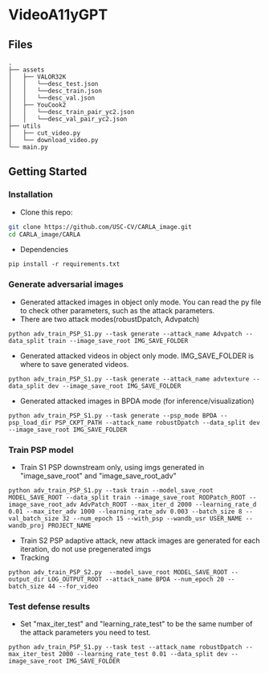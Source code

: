 # VideoA11yGPT

## Files
```shell
.
├── assets
│   ├── VALOR32K
│   │   └──desc_test.json
│   │   └──desc_train.json
│   │   └──desc_val.json
│   ├── YouCook2
│   │   └──desc_train_pair_yc2.json
│   │   └──desc_val_pair_yc2.json
├── utils
│   ├── cut_video.py
│   └── download_video.py
└── main.py

```

## Getting Started

### Installation

- Clone this repo:
```bash
git clone https://github.com/USC-CV/CARLA_image.git
cd CARLA_image/CARLA
```

- Dependencies
```
pip install -r requirements.txt
```

### Generate adversarial images

- Generated attacked images in object only mode. You can read the py file to check other parameters, such as the attack parameters.
- There are two attack modes(robustDpatch, Advpatch)
```
python adv_train_PSP_S1.py --task generate --attack_name Advpatch --data_split train --image_save_root IMG_SAVE_FOLDER
```

- Generated attacked videos in object only mode. IMG_SAVE_FOLDER is where to save generated videos.
```
python adv_train_PSP_S1.py --task generate --attack_name advtexture --data_split dev --image_save_root IMG_SAVE_FOLDER
```

- Generated attacked images in BPDA mode (for inference/visualization)
```
python adv_train_PSP_S1.py --task generate --psp_mode BPDA --psp_load_dir PSP_CKPT_PATH --attack_name robustDpatch --data_split dev --image_save_root IMG_SAVE_FOLDER
```

### Train PSP model

- Train S1 PSP downstream only, using imgs generated in "image_save_root" and "image_save_root_adv"
```
python adv_train_PSP_S1.py --task train --model_save_root MODEL_SAVE_ROOT --data_split train --image_save_root RODPatch_ROOT --image_save_root_adv AdvPatch_ROOT --max_iter_d 2000 --learning_rate_d 0.01 --max_iter_adv 1000 --learning_rate_adv 0.003 --batch_size 8 --val_batch_size 32 --num_epoch 15 --with_psp --wandb_usr USER_NAME --wandb_proj PROJECT_NAME
```

- Train S2 PSP adaptive attack, new attack images are generated for each iteration, do not use pregenerated imgs
- Tracking
```
python adv_train_PSP_S2.py  --model_save_root MODEL_SAVE_ROOT --output_dir LOG_OUTPUT_ROOT --attack_name BPDA --num_epoch 20 --batch_size 44 --for_video
```

### Test defense results
- Set "max_iter_test" and "learning_rate_test" to be the same number of the attack parameters you need to test.
```
python adv_train_PSP_S1.py --task test --attack_name robustDpatch --max_iter_test 2000 --learning_rate_test 0.01 --data_split dev --image_save_root IMG_SAVE_FOLDER
```

